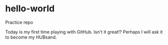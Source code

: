 # hello-world
Practice repo 

Today is my first time playing with GitHub. Isn't it great!? Perhaps I will ask it to become my HUBsand. 
